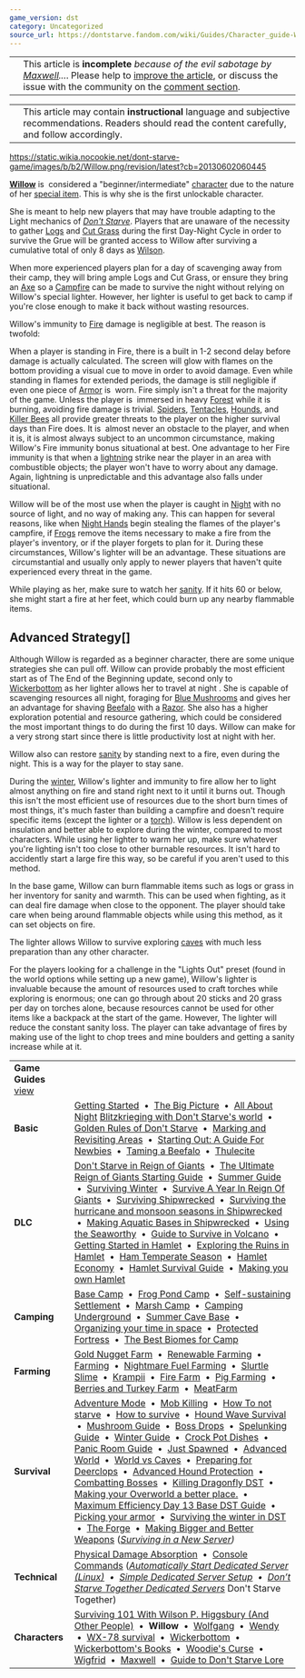 ```yaml
---
game_version: dst
category: Uncategorized
source_url: https://dontstarve.fandom.com/wiki/Guides/Character_guide-Willow
---
```


|  |  |
| --- | --- |
|  | This article is **incomplete** *because of the evil sabotage by [Maxwell](/wiki/Maxwell/NPC "Maxwell/NPC")...*. Please help to [improve the article](https://dontstarve.fandom.com/wiki/Guides/Character_guide-Willow?action=edit), or discuss the issue with the community on the [comment section](/wiki/Guides#WikiaArticleComments "Guides"). |

|  |  |
| --- | --- |
|  | This article may contain **instructional** language and subjective recommendations. Readers should read the content carefully, and follow accordingly. |

https://static.wikia.nocookie.net/dont-starve-game/images/b/b2/Willow.png/revision/latest?cb=20130602060445

**[Willow](/wiki/Willow "Willow")** is  considered a "beginner/intermediate" [character](/wiki/Character "Character") due to the nature of her [special item](/wiki/Willow%27s_Lighter "Willow's Lighter"). This is why she is the first unlockable character.

She is meant to help new players that may have trouble adapting to the Light mechanics of *[Don't Starve](/wiki/Don%27t_Starve "Don't Starve")*. Players that are unaware of the necessity to gather [Logs](/wiki/Log "Log") and [Cut Grass](/wiki/Cut_Grass "Cut Grass") during the first Day-Night Cycle in order to survive the Grue will be granted access to Willow after surviving a cumulative total of only 8 days as [Wilson](/wiki/Wilson "Wilson").

When more experienced players plan for a day of scavenging away from their camp, they will bring ample Logs and Cut Grass, or ensure they bring an [Axe](/wiki/Axe "Axe") so a [Campfire](/wiki/Campfire "Campfire") can be made to survive the night without relying on Willow's special lighter. However, her lighter is useful to get back to camp if you're close enough to make it back without wasting resources.

Willow's immunity to [Fire](/wiki/Fire "Fire") damage is negligible at best. The reason is twofold:

When a player is standing in Fire, there is a built in 1-2 second delay before damage is actually calculated. The screen will glow with flames on the bottom providing a visual cue to move in order to avoid damage. Even while standing in flames for extended periods, the damage is still negligible if even one piece of [Armor](/wiki/Armor "Armor") is  worn.
Fire simply isn't a threat for the majority of the game. Unless the player is  immersed in heavy [Forest](/wiki/Forest "Forest") while it is burning, avoiding fire damage is trivial. [Spiders](/wiki/Spider "Spider"), [Tentacles](/wiki/Tentacle "Tentacle"), [Hounds](/wiki/Hound "Hound"), and [Killer Bees](/wiki/Killer_Bee "Killer Bee") all provide greater threats to the player on the higher survival days than Fire does. It is  almost never an obstacle to the player, and when it is, it is almost always subject to an uncommon circumstance, making Willow's Fire immunity bonus situational at best.
One advantage to her Fire immunity is that when a [lightning](/wiki/Lightning "Lightning") strike near the player in an area with combustible objects; the player won't have to worry about any damage. Again, lightning is unpredictable and this advantage also falls under situational.

Willow will be of the most use when the player is caught in [Night](/wiki/Night "Night") with no source of light, and no way of making any. This can happen for several reasons, like when [Night Hands](/wiki/Night_Hand "Night Hand") begin stealing the flames of the player's campfire, if [Frogs](/wiki/Frog "Frog") remove the items necessary to make a fire from the player's inventory, or if the player forgets to plan for it. During these circumstances, Willow's lighter will be an advantage. These situations are  circumstantial and usually only apply to newer players that haven't quite experienced every threat in the game.

While playing as her, make sure to watch her [sanity](/wiki/Sanity "Sanity"). If it hits 60 or below, she might start a fire at her feet, which could burn up any nearby flammable items.

## Advanced Strategy[]

Although Willow is regarded as a beginner character, there are some unique strategies she can pull off. Willow can provide probably the most efficient start as of The End of the Beginning update, second only to [Wickerbottom](/wiki/Wickerbottom "Wickerbottom") as her lighter allows her to travel at night . She is capable of scavenging resources all night, foraging for [Blue Mushrooms](/wiki/Blue_Mushroom "Blue Mushroom") and gives her an advantage for shaving [Beefalo](/wiki/Beefalo "Beefalo") with a [Razor](/wiki/Razor "Razor"). She also has a higher exploration potential and resource gathering, which could be considered the most important things to do during the first 10 days. Willow can make for a very strong start since there is little productivity lost at night with her.

Willow also can restore [sanity](/wiki/Sanity "Sanity") by standing next to a fire, even during the night. This is a way for the player to stay sane.

During the [winter](/wiki/Winter "Winter"), Willow's lighter and immunity to fire allow her to light almost anything on fire and stand right next to it until it burns out. Though this isn't the most efficient use of resources due to the short burn times of most things, it's much faster than building a campfire and doesn't require specific items (except the lighter or a [torch](/wiki/Torch "Torch")). Willow is less dependent on insulation and better able to explore during the winter, compared to most characters. While using her lighter to warm her up, make sure whatever you're lighting isn't too close to other burnable resources. It isn't hard to accidently start a large fire this way, so be careful if you aren't used to this method.

In the base game, Willow can burn flammable items such as logs or grass in her inventory for sanity and warmth. This can be used when fighting, as it can deal fire damage when close to the opponent. The player should take care when being around flammable objects while using this method, as it can set objects on fire.

The lighter allows Willow to survive exploring [caves](/wiki/Caves "Caves") with much less preparation than any other character.

For the players looking for a challenge in the "Lights Out" preset (found in the world options while setting up a new game), Willow's lighter is invaluable because the amount of resources used to craft torches while exploring is enormous; one can go through about 20 sticks and 20 grass per day on torches alone, because resources cannot be used for other items like a backpack at the start of the game. However, The lighter will reduce the constant sanity loss. The player can take advantage of fires by making use of the light to chop trees and mine boulders and getting a sanity increase while at it.

|  |  |
| --- | --- |
| **Game Guides** [view](/wiki/Template:Guide "Template:Guide") | |
| **Basic** | [Getting Started](/wiki/Guides/Getting_Started_Guide "Guides/Getting Started Guide")  •  [The Big Picture](/wiki/Guides/The_Big_Picture "Guides/The Big Picture")  •  [All About Night](/wiki/Guides/All_About_Night "Guides/All About Night") [Blitzkrieging with Don't Starve's world](/wiki/Guides/Blitzkrieging_with_Don%27t_Starve%27s_world "Guides/Blitzkrieging with Don't Starve's world")  •  [Golden Rules of Don't Starve](/wiki/Guides/Golden_Rules_of_Don%27t_Starve "Guides/Golden Rules of Don't Starve")  •  [Marking and Revisiting Areas](/wiki/Guides/Marking_and_Revisiting_Areas "Guides/Marking and Revisiting Areas")  •  [Starting Out: A Guide For Newbies](/wiki/Guides/Starting_Out:_A_Guide_For_Newbies "Guides/Starting Out: A Guide For Newbies")  •  [Taming a Beefalo](/wiki/Guides/Taming_a_Beefalo "Guides/Taming a Beefalo")  •  [Thulecite](/wiki/Guides/Thulecite "Guides/Thulecite") |
| **DLC** | [Don't Starve in Reign of Giants](/wiki/Guides/Don%27t_Starve_in_Reign_of_Giants "Guides/Don't Starve in Reign of Giants")  •  [The Ultimate Reign of Giants Starting Guide](/wiki/Guides/The_Ultimate_Reign_Of_Giants_Starting_Guide "Guides/The Ultimate Reign Of Giants Starting Guide")  •  [Summer Guide](/wiki/Guides/Summer_Guide "Guides/Summer Guide")  •  [Surviving Winter](/wiki/Guides/Surviving_Winter "Guides/Surviving Winter")  •  [Survive A Year In Reign Of Giants](/wiki/Guides/Survive_A_Year_In_Reign_Of_Giants "Guides/Survive A Year In Reign Of Giants")  •  [Surviving Shipwrecked](/wiki/Guides/Surviving_Shipwrecked "Guides/Surviving Shipwrecked")  •  [Surviving the hurricane and monsoon seasons in Shipwrecked](/wiki/Guides/Surviving_a_year_in_Shipwrecked "Guides/Surviving a year in Shipwrecked")  •  [Making Aquatic Bases in Shipwrecked](/wiki/Guides/Making_Aquatic_Bases_in_Shipwrecked "Guides/Making Aquatic Bases in Shipwrecked")  •  [Using the Seaworthy](/wiki/Guides/From_SW_to_RoG_via_the_Seaworthy! "Guides/From SW to RoG via the Seaworthy!")  •  [Guide to Survive in Volcano](/wiki/Guides/Guide_to_Survive_in_Volcano "Guides/Guide to Survive in Volcano")  •  [Getting Started in Hamlet](/wiki/Guides/Getting_Started_in_Hamlet "Guides/Getting Started in Hamlet")  •  [Exploring the Ruins in Hamlet](/wiki/Guides/Exploring_the_Ruins_in_Hamlet "Guides/Exploring the Ruins in Hamlet")  •  [Ham Temperate Season](/wiki/Guides/Ham_Temperate_Season "Guides/Ham Temperate Season")  •  [Hamlet Economy](/wiki/Guides/Hamlet_Economy "Guides/Hamlet Economy")  •  [Hamlet Survival Guide](/wiki/Guides/Hamlet_Survival_Guide "Guides/Hamlet Survival Guide")  •  [Making you own Hamlet](/wiki/Guides/Making_you_own_Hamlet "Guides/Making you own Hamlet") |
| **Camping** | [Base Camp](/wiki/Guides/Base_Camp_Guide "Guides/Base Camp Guide")  •  [Frog Pond Camp](/wiki/Guides/Frog_Pond_Camp_Guide "Guides/Frog Pond Camp Guide")  •  [Self-sustaining Settlement](/wiki/Guides/Self-sustaining_Settlement_Guide "Guides/Self-sustaining Settlement Guide")  •  [Marsh Camp](/wiki/Guides/Marsh_Camp_Guide "Guides/Marsh Camp Guide")  •  [Camping Underground](/wiki/Guides/Camping_Underground "Guides/Camping Underground")  •  [Summer Cave Base](/wiki/Guides/Summer_Cave_Base "Guides/Summer Cave Base")  •  [Organizing your time in space](/wiki/Guides/Organizing_your_time_in_space "Guides/Organizing your time in space")  •  [Protected Fortress](/wiki/Guides/Protected_Fortress "Guides/Protected Fortress")  •  [The Best Biomes for Camp](/wiki/Guides/The_Best_Biomes_for_Camp "Guides/The Best Biomes for Camp") |
| **Farming** | [Gold Nugget Farm](/wiki/Guides/Gold_Nugget_Farm_Guide "Guides/Gold Nugget Farm Guide")  •  [Renewable Farming](/wiki/Guides/Renewable_Farming "Guides/Renewable Farming")  •  [Farming](/wiki/Guides/Farming "Guides/Farming")  •  [Nightmare Fuel Farming](/wiki/Guides/Nightmare_Fuel_Farming "Guides/Nightmare Fuel Farming")  •  [Slurtle Slime](/wiki/Guides/Slurtle_Slime_Guide "Guides/Slurtle Slime Guide")  •  [Krampii](/wiki/Guides/Managing_Naughtiness "Guides/Managing Naughtiness")  •  [Fire Farm](/wiki/Guides/Fire_Farm "Guides/Fire Farm")  •  [Pig Farming](/wiki/Guides/Pig_Farming "Guides/Pig Farming")  •  [Berries and Turkey Farm](/wiki/Guides/Incredible_Inedible "Guides/Incredible Inedible")  •  [MeatFarm](/wiki/Guides/MeatFarm "Guides/MeatFarm") |
| **Survival** | [Adventure Mode](/wiki/Guides/Adventure_Guide "Guides/Adventure Guide")  •  [Mob Killing](/wiki/Guides/Mob_Killing_Guide "Guides/Mob Killing Guide")  •  [How To not starve](/wiki/Guides/How_to_not_starve "Guides/How to not starve")  •  [How to survive](/wiki/Guides/How_to_Survive "Guides/How to Survive")  •  [Hound Wave Survival](/wiki/Guides/Hound_Wave_Survival_Guide "Guides/Hound Wave Survival Guide")  •  [Mushroom Guide](/wiki/Guides/Mushroom_Guide "Guides/Mushroom Guide")  •  [Boss Drops](/wiki/Guides/What_To_Do_With_Boss_Drops "Guides/What To Do With Boss Drops")  •  [Spelunking Guide](/wiki/Guides/Spelunking_Guide "Guides/Spelunking Guide")  •  [Winter Guide](/wiki/Guides/Winter_Guide "Guides/Winter Guide")  •  [Crock Pot Dishes](/wiki/Guides/Crock_Pot_Dishes "Guides/Crock Pot Dishes")  •  [Panic Room Guide](/wiki/Guides/Panic_Room "Guides/Panic Room")  •  [Just Spawned](/wiki/Guides/You_Have_Just_Spawned,_Now_What%3F%3F "Guides/You Have Just Spawned, Now What??")  •  [Advanced World](/wiki/Guides/Advanced_World "Guides/Advanced World")  •  [World vs Caves](/wiki/Guides/World_vs_Caves "Guides/World vs Caves")  •  [Preparing for Deerclops](/wiki/Guides/Preparing_for_Deerclops "Guides/Preparing for Deerclops")  •  [Advanced Hound Protection](/wiki/Guides/Advanced_Hound_Protection "Guides/Advanced Hound Protection")  •  [Combatting Bosses](/wiki/Guides/Combatting_Bosses "Guides/Combatting Bosses")  •  [Killing Dragonfly DST](/wiki/Guides/Killing_Dragonfly_DST "Guides/Killing Dragonfly DST")  •  [Making your Overworld a better place.](/wiki/Guides/Making_your_Overworld_a_better_place. "Guides/Making your Overworld a better place.")  •  [Maximum Efficiency Day 13 Base DST Guide](/wiki/Guides/Maximum_Efficiency_Day_13_Base_DST_Guide "Guides/Maximum Efficiency Day 13 Base DST Guide")  •  [Picking your armor](/wiki/Guides/Picking_your_armor "Guides/Picking your armor")  •  [Surviving the winter in DST](/wiki/Guides/Surviving_the_winter_in_DST "Guides/Surviving the winter in DST")  •  [The Forge](/wiki/Guides/The_Forge "Guides/The Forge")  •  [Making Bigger and Better Weapons](/wiki/Guides/Making_Bigger_and_Better_Weapons "Guides/Making Bigger and Better Weapons")  (*[Surviving in a New Server](/wiki/Guides/Surviving_in_a_New_Server "Guides/Surviving in a New Server"))* |
| **Technical** | [Physical Damage Absorption](/wiki/Guides/Physical_Damage_Absorption "Guides/Physical Damage Absorption")  •  [Console Commands](/wiki/Guides/Console "Guides/Console")  (*[Automatically Start Dedicated Server (Linux)](/wiki/Guides/Automatically_Start_Dedicated_Server_(Linux) "Guides/Automatically Start Dedicated Server (Linux)")  •  [Simple Dedicated Server Setup](/wiki/Guides/Simple_Dedicated_Server_Setup "Guides/Simple Dedicated Server Setup")  •  [Don’t Starve Together Dedicated Servers](/wiki/Guides/Don%E2%80%99t_Starve_Together_Dedicated_Servers "Guides/Don’t Starve Together Dedicated Servers")* Don't Starve Together) |
| **Characters** | [Surviving 101 With Wilson P. Higgsbury (And Other People)](/wiki/Guides/Surviving_101_With_Wilson_P._Higgsbury_(And_Other_People) "Guides/Surviving 101 With Wilson P. Higgsbury (And Other People)")  •  **Willow**  •  [Wolfgang](/wiki/Guides/Character_guide_-_Wolfgang,_The_Strongman "Guides/Character guide - Wolfgang, The Strongman")  •  [Wendy](/wiki/Guides/Character_guides-Wendy "Guides/Character guides-Wendy")  •  [WX-78 survival](/wiki/Guides/WX-78_survival "Guides/WX-78 survival")  •  [Wickerbottom](/wiki/Guides/Wickerbottom "Guides/Wickerbottom")  •  [Wickerbottom's Books](/wiki/Guides/Character_guide_-_Wickerbottom%27s_Books "Guides/Character guide - Wickerbottom's Books")  •  [Woodie's Curse](/wiki/Guides/Woodie%27s_Curse "Guides/Woodie's Curse")  •  [Wigfrid](/wiki/User_blog:Cmshaw/Adventure_Mode_with_Wigfrid_Guide "User blog:Cmshaw/Adventure Mode with Wigfrid Guide")  •  [Maxwell](/wiki/Guides/Character_Guide_-_Maxwell "Guides/Character Guide - Maxwell")  •  [Guide to Don't Starve Lore](/wiki/Guides/Guide_to_Don%27t_Starve_Lore "Guides/Guide to Don't Starve Lore") |